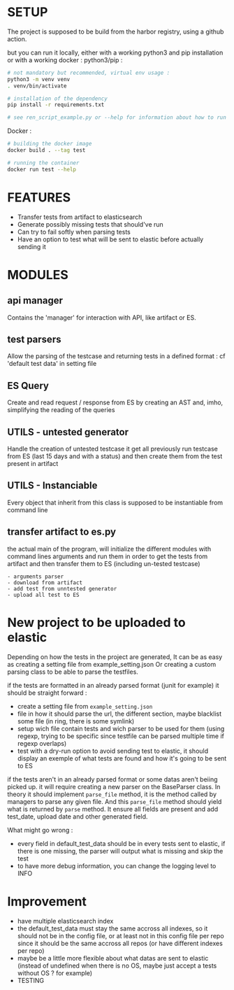 # SETUP
The project is supposed to be build from the harbor registry, using a github action.

but you can run it locally, either with a working python3 and pip installation or with a working docker :
python3/pip :
```bash
# not mandatory but recommended, virtual env usage :
python3 -m venv venv
. venv/bin/activate

# installation of the dependency
pip install -r requirements.txt

# see ren_script_example.py or --help for information about how to run the script
```
Docker :
```bash
# building the docker image
docker build . --tag test

# running the container
docker run test --help
```    

# FEATURES
- Transfer tests from artifact to elasticsearch
- Generate possibly missing tests that should've run
- Can try to fail softly when parsing tests
- Have an option to test what will be sent to elastic before actually sending it

# MODULES

## api manager
Contains the 'manager' for interaction with API, like artifact or ES.

## test parsers
Allow the parsing of the testcase and returning tests in a defined format : cf 'default test data' in setting file


## ES Query
Create and read request / response from ES by creating an AST and, imho, simplifying the reading of the queries

## UTILS - untested generator
Handle the creation of untested testcase
it get all previously run testcase from ES (last 15 days and with a status) and then create them from the test present in artifact

## UTILS - Instanciable
Every object that inherit from this class is supposed to be instantiable from command line

## transfer artifact to es.py
the actual main of the program, will initialize the different modules with command lines arguments
and run them in order to get the tests from artifact and then transfer them to ES (including un-tested testcase)

    - arguments parser
    - download from artifact
    - add test from unntested generator
    - upload all test to ES

# New project to be uploaded to elastic

Depending on how the tests in the project are generated,
It can be as easy as creating a setting file from example_setting.json
Or creating a custom parsing class to be able to parse the testfiles.

if the tests are formatted in an already parsed format (junit for example) it should be straight forward :
- create a setting file from `example_setting.json`
- file in how it should parse the url, the different section, maybe blacklist some file (in ring, there is some symlink)
- setup wich file contain tests and wich parser to be used for them (using regexp, trying to be specific since testfile can be parsed multiple time if regexp overlaps)
- test with a dry-run option to avoid sending test to elastic, it should display an exemple of what tests are found and how it's going to be sent to ES

if the tests aren't in an already parsed format or some datas aren't beiing picked up.
it will require creating a new parser on the BaseParser class.
In theory it should implement `parse_file` method, it is the method called by managers to parse any given file.
And this `parse_file` method should yield what is returned by `parse` method.
It ensure all fields are present and add test_date, upload date and other generated field.

What might go wrong :
- every field in default_test_data should be in every tests sent to elastic, if there is one missing, the parser will output what is missing and skip the test
- to have more debug information, you can change the logging level to INFO

# Improvement
- have multiple elasticsearch index
- the default_test_data must stay the same accross all indexes, so it should not be in the config file, or at least not in this config file per repo since it should be the same accross all repos (or have different indexes per repo)
- maybe be a little more flexible about what datas are sent to elastic (instead of undefined when there is no OS, maybe just accept a tests without OS ? for example)
- TESTING
